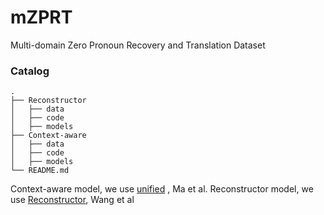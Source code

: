 # mZPRT

Multi-domain Zero Pronoun Recovery and Translation Dataset

### **Catalog** 
    .
    ├── Reconstructor
    │   ├── data
    │   ├── code
    │   ├── models
    ├── Context-aware
    │   ├── data
    │   ├── code
    │   ├── models
    └── README.md


Context-aware model, we use [unified](https://aclanthology.org/2020.acl-main.321/) , Ma et al.
Reconstructor model, we use [Reconstructor](https://www.aaai.org/ocs/index.php/AAAI/AAAI18/paper/viewPaper/16187), Wang et al